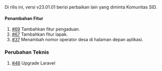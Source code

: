 Di rilis ini, versi v23.01.01 berisi perbaikan lain yang diminta Komunitas SID.

#### Penambahan Fitur

1. [#69](https://github.com/OpenSID/wiki-mobile/issues/69) Tambahkan fitur pengaduan.
2. [#67](https://github.com/OpenSID/wiki-mobile/issues/67) Tambahkan fitur lapak.
3. [#37](https://github.com/OpenSID/wiki-mobile/issues/37) Menambah nomor operator desa di halaman depan aplikasi.

### Perubahan Teknis

1. [#46](https://github.com/OpenSID/opensid-laravel/pull/46) Upgrade Laravel
